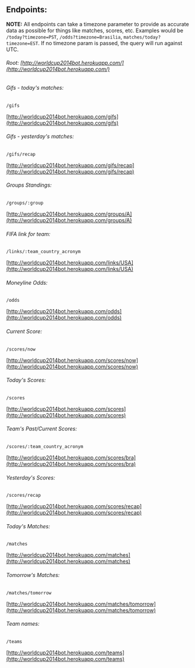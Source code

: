 ## Endpoints:

**NOTE:** All endpoints can take a timezone parameter to provide as accurate data as possible for things like matches, scores, etc. Examples would be `/today?timezone=PST`, `/odds?timezone=Brasilia`, `matches/today?timezone=EST`. If no timezone param is passed, the query will run against UTC.

###### Root: [http://worldcup2014bot.herokuapp.com/](http://worldcup2014bot.herokuapp.com/)

###### Gifs - today's matches:

```
/gifs
```

[http://worldcup2014bot.herokuapp.com/gifs](http://worldcup2014bot.herokuapp.com/gifs)

###### Gifs - yesterday's matches:

```
/gifs/recap
```

[http://worldcup2014bot.herokuapp.com/gifs/recap](http://worldcup2014bot.herokuapp.com/gifs/recap)

###### Groups Standings:

```
/groups/:group
```

[http://worldcup2014bot.herokuapp.com/groups/A](http://worldcup2014bot.herokuapp.com/groups/A)

###### FIFA link for team:

```
/links/:team_country_acronym
```

[http://worldcup2014bot.herokuapp.com/links/USA](http://worldcup2014bot.herokuapp.com/links/USA)

###### Moneyline Odds:

```
/odds
```

[http://worldcup2014bot.herokuapp.com/odds](http://worldcup2014bot.herokuapp.com/odds)

###### Current Score:

```
/scores/now
```

[http://worldcup2014bot.herokuapp.com/scores/now](http://worldcup2014bot.herokuapp.com/scores/now)

###### Today's Scores:

```
/scores
```

[http://worldcup2014bot.herokuapp.com/scores](http://worldcup2014bot.herokuapp.com/scores)


###### Team's Past/Current Scores:

```
/scores/:team_country_acronym
```

[http://worldcup2014bot.herokuapp.com/scores/bra](http://worldcup2014bot.herokuapp.com/scores/bra)

###### Yesterday's Scores:

```
/scores/recap
```

[http://worldcup2014bot.herokuapp.com/scores/recap](http://worldcup2014bot.herokuapp.com/scores/recap)

###### Today's Matches:

```
/matches
```

[http://worldcup2014bot.herokuapp.com/matches](http://worldcup2014bot.herokuapp.com/matches)

###### Tomorrow's Matches:

```
/matches/tomorrow
```

[http://worldcup2014bot.herokuapp.com/matches/tomorrow](http://worldcup2014bot.herokuapp.com/matches/tomorrow)

###### Team names:

```
/teams
```

[http://worldcup2014bot.herokuapp.com/teams](http://worldcup2014bot.herokuapp.com/teams)
